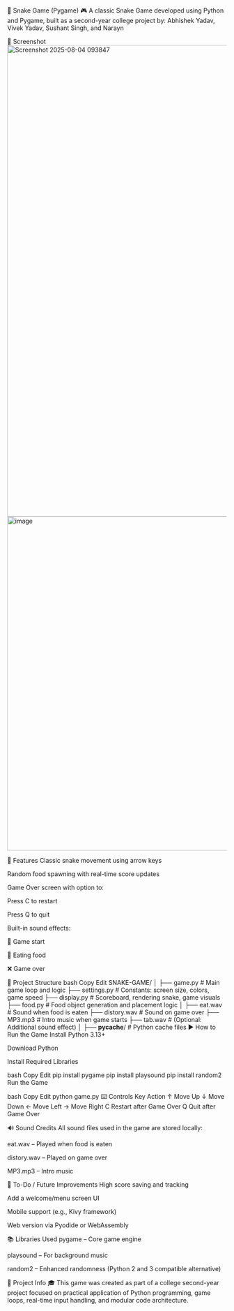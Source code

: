 
🐍 Snake Game (Pygame)
🎮 A classic Snake Game developed using Python and Pygame, built as a second-year college project by:
Abhishek Yadav, Vivek Yadav, Sushant Singh, and Narayn

📸 Screenshot
<img width="1920" height="1080" alt="Screenshot 2025-08-04 093847" src="https://github.com/user-attachments/assets/846323e8-911c-4f88-8356-3d4ed8123c89" />
<img width="1898" height="766" alt="image" src="https://github.com/user-attachments/assets/2974c57a-f3e3-4c59-97c6-4ad9feae98a3" />



🧠 Features
Classic snake movement using arrow keys

Random food spawning with real-time score updates

Game Over screen with option to:

Press C to restart

Press Q to quit

Built-in sound effects:

🎵 Game start

🍎 Eating food

❌ Game over

📁 Project Structure
bash
Copy
Edit
SNAKE-GAME/
│
├── game.py             # Main game loop and logic
├── settings.py         # Constants: screen size, colors, game speed
├── display.py          # Scoreboard, rendering snake, game visuals
├── food.py             # Food object generation and placement logic
│
├── eat.wav             # Sound when food is eaten
├── distory.wav         # Sound on game over
├── MP3.mp3             # Intro music when game starts
├── tab.wav             # (Optional: Additional sound effect)
│
├── __pycache__/        # Python cache files
▶️ How to Run the Game
Install Python 3.13+

Download Python

Install Required Libraries

bash
Copy
Edit
pip install pygame
pip install playsound
pip install random2
Run the Game

bash
Copy
Edit
python game.py
⌨️ Controls
Key	Action
↑	Move Up
↓	Move Down
←	Move Left
→	Move Right
C	Restart after Game Over
Q	Quit after Game Over

🔊 Sound Credits
All sound files used in the game are stored locally:

eat.wav – Played when food is eaten

distory.wav – Played on game over

MP3.mp3 – Intro music

📌 To-Do / Future Improvements
 High score saving and tracking

 Add a welcome/menu screen UI

 Mobile support (e.g., Kivy framework)

 Web version via Pyodide or WebAssembly

📚 Libraries Used
pygame – Core game engine

playsound – For background music

random2 – Enhanced randomness (Python 2 and 3 compatible alternative)

🏫 Project Info
🎓 This game was created as part of a college second-year project focused on practical application of Python programming, game loops, real-time input handling, and modular code architecture.
